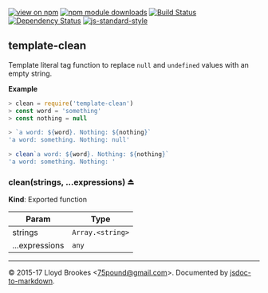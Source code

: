 [![view on npm](http://img.shields.io/npm/v/template-clean.svg)](https://www.npmjs.org/package/template-clean)
[![npm module downloads](http://img.shields.io/npm/dt/template-clean.svg)](https://www.npmjs.org/package/template-clean)
[![Build Status](https://travis-ci.org/75lb/template-clean.svg?branch=master)](https://travis-ci.org/75lb/template-clean)
[![Dependency Status](https://david-dm.org/75lb/template-clean.svg)](https://david-dm.org/75lb/template-clean)
[![js-standard-style](https://img.shields.io/badge/code%20style-standard-brightgreen.svg)](https://github.com/feross/standard)

<a name="module_template-clean"></a>

## template-clean
Template literal tag function to replace `null` and `undefined` values with an empty string.

**Example**  
```js
> clean = require('template-clean')
> const word = 'something'
> const nothing = null

> `a word: ${word}. Nothing: ${nothing}`
'a word: something. Nothing: null'

> clean`a word: ${word}. Nothing: ${nothing}`
'a word: something. Nothing: '
```
<a name="exp_module_template-clean--clean"></a>

### clean(strings, ...expressions) ⏏
**Kind**: Exported function  

| Param | Type |
| --- | --- |
| strings | <code>Array.&lt;string&gt;</code> | 
| ...expressions | <code>any</code> | 


* * *

&copy; 2015-17 Lloyd Brookes \<75pound@gmail.com\>. Documented by [jsdoc-to-markdown](https://github.com/jsdoc2md/jsdoc-to-markdown).
